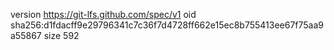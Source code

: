 version https://git-lfs.github.com/spec/v1
oid sha256:d1fdacff9e29796341c7c36f7d4728ff662e15ec8b755413ee67f75aa9a55867
size 592
